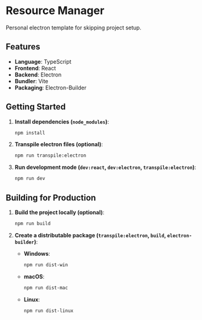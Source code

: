 # Resource Manager

Personal electron template for skipping project setup.

## Features

-   **Language**: TypeScript
-   **Frontend**: React
-   **Backend**: Electron
-   **Bundler**: Vite
-   **Packaging**: Electron-Builder

## Getting Started

1. **Install dependencies (`node_modules`)**:

    ```bash
    npm install
    ```

2. **Transpile electron files (optional)**:

    ```bash
    npm run transpile:electron
    ```

3. **Run development mode (`dev:react`, `dev:electron`, `transpile:electron`)**:
    ```bash
    npm run dev
    ```

## Building for Production

1. **Build the project locally (optional)**:

    ```bash
    npm run build
    ```

2. **Create a distributable package (`transpile:electron`, `build`, `electron-builder`)**:

    - **Windows**:

        ```bash
        npm run dist-win
        ```

    - **macOS**:

        ```bash
        npm run dist-mac
        ```

    - **Linux**:

        ```bash
        npm run dist-linux
        ```
